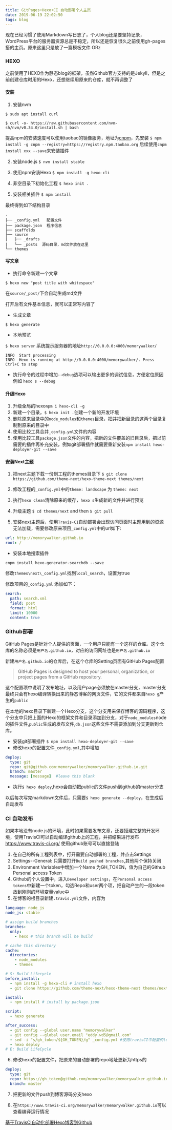 ```yaml
---
title: GitPages+Hexo+CI 自动部署个人主页
date: 2019-06-19 22:02:50
tags: blog
---
```



现在已经习惯了使用Markdown写日志了，个人blog还是要坚持记录，WordPress平台的服务器资源总是不稳定，所以还是恢复很久之前使用gh-pages搭的主页。原来这里只是放了一篇模板文件 ORz

### HEXO

之前使用了HEXO作为静态blog的框架，虽然Github官方支持的是Jekyll，但是之前创建仓库时用的Hexo，还想继续用原来的仓库，就不再调整了

#### 安装

1. 安装nvm 

`$ sudo apt install curl`

`$ curl -o- https://raw.githubusercontent.com/nvm-sh/nvm/v0.34.0/install.sh | bash`

提高npm的安装速度可以使用taobao的镜像服务，地址为[cnpm](http://npm.taobao.org/)，先安装
`$ npm install -g cnpm --registry=https://registry.npm.taobao.org`
后续使用`cnpm install xxx --save`来安装插件

2. 安装node.js `$ nvm install stable`

3. 使用npm安装Hexo `$ npm install -g hexo-cli`

4. 非空目录下初始化工程 `$ hexo init .`

5. 安装相关插件 `$ npm install` 

最终得到如下结构目录
```
.
├── _config.yml   配置文件
├── package.json  程序信息
├── scaffolds
├── source
|   ├── _drafts
|   └── _posts  源码目录，md文件放在这里
└── themes
```

#### 写文章

* 执行命令新建一个文章

`$ hexo new "post title with whitespace"`

在`source/_post/`下会自动生成md文件

打开后有文件基本信息，就可以正常写内容了

* 生成文章 

`$ hexo generate`

* 本地预览

`$ hexo server`
系统提示服务器的地址`http://0.0.0.0:4000/memorywalker/`
```
INFO  Start processing
INFO  Hexo is running at http://0.0.0.0:4000/memorywalker/. Press Ctrl+C to stop
```

* 执行命令的过程中增加`--debug`选项可以输出更多的调试信息，方便定位原因例如 `hexo s --debug` 

#### 升级Hexo
1. 升级全局的hexo`npm i hexo-cli -g`
2. 新建一个目录，`$ hexo init .`创建一个新的开发环境
2. 删除原来目录中的`node_modules`和`themes`目录，把并把新目录的这两个目录复制到原来的目录中
3. 使用比较工具合并`_config.yml`文件的内容
4. 使用比较工具`package.json`文件的内容，把新的文件覆盖的旧目录后，把以前需要的插件再补充安装，例如git部署插件就需要重新安装`npm install hexo-deployer-git --save`

#### 安装Next主题

1. 把next主题下载一份到工程的themes目录下
`$ git clone https://github.com/theme-next/hexo-theme-next themes/next`

2. 修改工程的`_config.yml`中的`theme: landscape` 为 `theme: next`

3. 执行`hexo clean`清除原来的缓存，`hexo s`生成新的文件并进行预览

4. 升级主题 `$ cd themes/next` and then `$ git pull`

5. 安装next主题后，使用`Travis-CI`自动部署会出现访问页面时主题用到的资源无法加载，需要修改原来项目`_config.yml`中的url如下:
```yml
url: http://memorywalker.github.io
root: /
```

* 安装本地搜索插件 

`cnpm install hexo-generator-searchdb --save`

修改`themes\next\_config.yml`找到`local_search`，设置为true

修改项目的`_config.yml` 添加如下：
```yml
search:
  path: search.xml
  field: post
  format: html
  limit: 10000
  content: true
```




### Github部署

GitHub Pages是针对个人提供的页面，一个用户只能有一个这样的仓库。这个仓库的名称必须是`用户名.github.io`，对应的访问网址也是`用户名.github.io`

新建`用户名.github.io`的仓库后，在这个仓库的Setting页面有GitHub Pages配置

>GitHub Pages is designed to host your personal, organization, or project pages from a GitHub repository.

这个配置项中说明了发布地址，以及用户page必须放在master分支，master分支最终只会有hexo编译转换出来的静态博客的网页文件，它的文件都来自`hexo g`产生的`public`

在本地的hexo目录下新建一个Hexo分支，这个分支用来保存博客的源码程序，这个分支中只把上面的Hexo的框架文件和目录添加到分支，对于`node_modules`node的插件文件,`public`生成的发布文件,`db.json`这些文件不需要添加到分支更新到仓库。

* 安装git部署插件 `$ npm install hexo-deployer-git --save`
* 修改hexo的配置文件`_config.yml`,其中增加

```yml
deploy:
  type: git   
  repo: git@github.com:memorywalker/memorywalker.github.io.git
  branch: master
  message: [message]  #leave this blank
```

* 执行`$ hexo deploy`,hexo会自动把public的文件push到github的master分支

以后每次写完markdown文件后，只需要`$ hexo generate --deploy`，在生成后自动发布

### CI 自动发布

如果本地没有node.js的环境，此时如果需要发布文章，还要搭建完整的开发环境，使用TravisCI可以自动编译github上的工程，并把结果进行发布
https://www.travis-ci.org/ 使用github账号可以直接登陆

1. 在自己的所有工程列表中，打开需要自动部署的工程，并点击Settings
2. Settings--General: 只需要打开`Build pushed branches`,其他两个保持关闭
3. Environment Variables中增加一个Name 为GH_TOKEN，值为自己的Github Personal access Token
4. Github的个人设置中，进入`Developer settings`，在`Personal access tokens`中新建一个token，勾选Repo和user两个项，把自动产生的一段token放到刚刚的环境变量value中
5. 在博客的根目录新建`.travis.yml`文件，内容为

```yml
language: node_js
node_js: stable

# assign build branches
branches:
  only:
    - hexo # this branch will be build

# cache this directory
cache:
  directories:
    - node_modules
    - themes

# S: Build Lifecycle
before_install:
  - npm install -g hexo-cli # install hexo
  - git clone https://github.com/theme-next/hexo-theme-next themes/next

install:
  - npm install # install by package.json

script:
  - hexo generate

after_success:
  - git config --global user.name "memorywalker"
  - git config --global user.email "eddy.wd5@gmail.com"
  - sed -i "s/gh_token/${GH_TOKEN}/g" _config.yml #使用travisCI中配置的token替换掉_config.yml中对应的占位符
  - hexo deploy
# E: Build LifeCycle
```

6. 修改hexo的配置文件，把原来的自动部署的repo地址更新为https的
```yml
deploy:
  type: git 
  repo: https://gh_token@github.com/memorywalker/memorywalker.github.io.git
  branch: master
```

7. 把更新的文件push到博客源码分支hexo

8. 在`https://www.travis-ci.org/memorywalker/memorywalker.github.io`可以查看编译运行情况

[基于TravisCI自动化部署Hexo博客到Github](https://www.jianshu.com/p/7e47840eee26)

